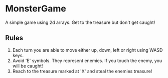 # MonsterGame
A simple game using 2d arrays. Get to the treasure but don't get caught!


## Rules

1. Each turn you are able to move either up, down, left or right using WASD keys.
2. Avoid 'E' symbols. They represent enemies. If you touch the enemy, you will be caught!
3. Reach to the treasure marked at 'X' and steal the enemies treasure!
